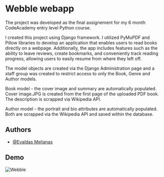 
# Webble webapp

The project was developed as the final assignement for my 6 month CodeAcademy entry level Python course.

I created this project using Django framework. I utilized PyMuPDF and Pillow libraries to develop an application that enables users to read books directly on a webpage. Additionally, the app includes features such as the ability to leave reviews, create bookmarks, and conveniently track reading progress, allowing users to easily resume from where they left off.

The model objects are created via the Django Administration page and a staff group was created to restrict access to only the Book, Genre and Author models.

Book model - the cover image and summary are automatically populated. Cover image.JPG is created from the first page of the uploaded PDF book. The description is scrapped via Wikipedia API.

Author model - the portrait and bio attributes are automatically populated. Both are scrapped via the Wikipedia API and saved within the database.

## Authors

- [@Evaldas Melianas](https://github.com/psysheep)


## Demo

![Webble](https://media.giphy.com/media/v1.Y2lkPTc5MGI3NjExZjVtbnB3dzlyY292dmhhZGszZGRvcDNkMDR1dnR3M2tuOWFhMXQ2ZiZlcD12MV9pbnRlcm5hbF9naWZfYnlfaWQmY3Q9Zw/t20pFxfyhLralVnnHC/giphy.gif)
